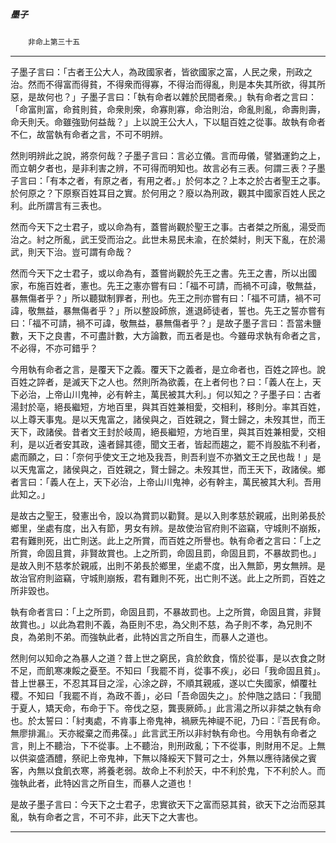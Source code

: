 

##### 墨子
　　`非命上第三十五`

* * *

子墨子言曰：「古者王公大人，為政國家者，皆欲國家之富，人民之衆，刑政之治。然而不得富而得貧，不得衆而得寡，不得治而得亂，則是本失其所欲，得其所惡，是故何也？」子墨子言曰：「執有命者以雜於民間者衆。」執有命者之言曰：「命富則富，命貧則貧，命衆則衆，命寡則寡，命治則治，命亂則亂，命壽則壽，命夭則夭。命雖強勁何益哉？」上以說王公大人，下以駔百姓之從事。故執有命者不仁，故當執有命者之言，不可不明辨。

然則明辨此之說，將奈何哉？子墨子言曰：言必立儀。言而毋儀，譬猶運鈞之上，而立朝夕者也，是非利害之辨，不可得而明知也。故言必有三表。何謂三表？子墨子言曰：「有本之者，有原之者，有用之者。」於何本之？上本之於古者聖王之事。於何原之？下原察百姓耳目之實。於何用之？廢以為刑政，觀其中國家百姓人民之利。此所謂言有三表也。

然而今天下之士君子，或以命為有，蓋嘗尚觀於聖王之事。古者桀之所亂，湯受而治之。紂之所亂，武王受而治之。此世未易民未渝，在於桀紂，則天下亂，在於湯武，則天下治。豈可謂有命哉？

然而今天下之士君子，或以命為有，蓋嘗尚觀於先王之書。先王之書，所以出國家，布施百姓者，憲也。先王之憲亦嘗有曰：「福不可請，而禍不可諱，敬無益，暴無傷者乎？」所以聽獄制罪者，刑也。先王之刑亦嘗有曰：「福不可請，禍不可諱，敬無益，暴無傷者乎？」所以整設師旅，進退師徒者，誓也。先王之誓亦嘗有曰：「福不可請，禍不可諱，敬無益，暴無傷者乎？」是故子墨子言曰：吾當未鹽數，天下之良書，不可盡計數，大方論數，而五者是也。今雖毋求執有命者之言，不必得，不亦可錯乎？

今用執有命者之言，是覆天下之義。覆天下之義者，是立命者也，百姓之誶也。說百姓之誶者，是滅天下之人也。然則所為欲義，在上者何也？曰：「義人在上，天下必治，上帝山川鬼神，必有幹主，萬民被其大利。」何以知之？子墨子曰：古者湯封於亳，絕長繼短，方地百里，與其百姓兼相愛，交相利，移則分。率其百姓，以上尊天事鬼。是以天鬼富之，諸侯與之，百姓親之，賢士歸之，未歿其世，而王天下，政諸侯。昔者文王封於岐周，絕長繼短，方地百里，與其百姓兼相愛，交相利，是以近者安其政，遠者歸其德，聞文王者，皆起而趨之，罷不肖股肱不利者，處而願之，曰：「奈何乎使文王之地及我吾，則吾利豈不亦猶文王之民也哉！」是以天鬼富之，諸侯與之，百姓親之，賢士歸之。未歿其世，而王天下，政諸侯。鄉者言曰：「義人在上，天下必治，上帝山川鬼神，必有幹主，萬民被其大利。吾用此知之。」

是故古之聖王，發憲出令，設以為賞罰以勸賢。是以入則孝慈於親戚，出則弟長於鄉里，坐處有度，出入有節，男女有辨。是故使治官府則不盜竊，守城則不崩叛，君有難則死，出亡則送。此上之所賞，而百姓之所譽也。執有命者之言曰：「上之所賞，命固且賞，非賢故賞也。上之所罰，命固且罰，命固且罰，不暴故罰也。」是故入則不慈孝於親戚，出則不弟長於鄉里，坐處不度，出入無節，男女無辨。是故治官府則盜竊，守城則崩叛，君有難則不死，出亡則不送。此上之所罰，百姓之所非毀也。

執有命者言曰：「上之所罰，命固且罰，不暴故罰也。上之所賞，命固且賞，非賢故賞也。」以此為君則不義，為臣則不忠，為父則不慈，為子則不孝，為兄則不良，為弟則不弟。而強執此者，此特凶言之所自生，而暴人之道也。

然則何以知命之為暴人之道？昔上世之窮民，貪於飲食，惰於從事，是以衣食之財不足，而飢寒凍餒之憂至。不知曰「我罷不肖，從事不疾」，必曰「我命固且貧」。昔上世暴王，不忍其耳目之淫，心涂之辟，不順其親戚，遂以亡失國家，傾覆社稷。不知曰「我罷不肖，為政不善」，必曰「吾命固失之」。於仲虺之誥曰：「我聞于夏人，矯天命，布命于下。帝伐之惡，龔喪厥師。」此言湯之所以非桀之執有命也。於太誓曰：「紂夷處，不肯事上帝鬼神，禍厥先神禔不祀，乃曰：『吾民有命。無廖排漏』。天亦縱棄之而弗葆。」此言武王所以非紂執有命也。今用執有命者之言，則上不聽治，下不從事。上不聽治，則刑政亂；下不從事，則財用不足。上無以供粢盛酒醴，祭祀上帝鬼神，下無以降綏天下賢可之士，外無以應待諸侯之賓客，內無以食飢衣寒，將養老弱。故命上不利於天，中不利於鬼，下不利於人。而強執此者，此特凶言之所自生，而暴人之道也！

是故子墨子言曰：今天下之士君子，忠實欲天下之富而惡其貧，欲天下之治而惡其亂，執有命者之言，不可不非，此天下之大害也。

* * *

